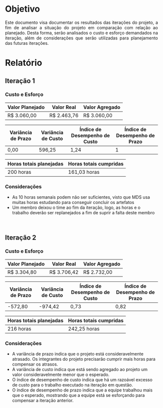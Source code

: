 # Objetivo

<p align="justify">Este documento visa documentar os resultados das iterações do projeto, a fim de analisar a situação do projeto em comparação com relação ao planejado. Desta forma, serão analisados o custo e esforço demandados na iteração, além de considerações que serão utilizadas para planejamento das futuras iterações.</p>

# Relatório

## Iteração 1

### Custo e Esforço

| Valor Planejado | Valor Real  | Valor Agregado |
|-----------------|-------------|----------------|
| R$ 3.060,00     | R$ 2.463,76 | R$ 3.060,00    |

| Variância de Prazo | Variância de Custo | Índice de Desempenho de Custo | Índice de Desempenho de Prazo |
|--------------------|--------------------|-------------------------------|-------------------------------|
|0,00                | 596,25             | 1,24                          |1                              |

| Horas totais planejadas | Horas totais cumpridas |
|-------------------------|------------------------|
| 200 horas               | 161,03 horas           |

###  Considerações
- As 10 horas semanais podem não ser suficientes, visto que MDS usa muitas horas estudando para conseguir concluir os artefatos
- Um membro deixou o time ao fim da iteração, logo, as horas e o trabalho deverão ser replanejados a fim de suprir a falta deste membro

<br>

## Iteração 2

### Custo e Esforço

| Valor Planejado | Valor Real  | Valor Agregado |
|-----------------|-------------|----------------|
| R$ 3.304,80     | R$ 3.706,42 | R$ 2.732,00    |

| Variância de Prazo | Variância de Custo | Índice de Desempenho de Custo | Índice de Desempenho de Prazo |
|--------------------|--------------------|-------------------------------|-------------------------------|
| -572,80            | -974,42            | 0,73                          | 0,82                          |

| Horas totais planejadas | Horas totais cumpridas |
|-------------------------|------------------------|
| 216 horas               | 242,25 horas           |

###  Considerações
- A variância de prazo indica que o projeto está consideravelmente atrasado. Os integrantes do projeto precisarão cumprir mais horas para compensar os atrasos.
- A variância de custo indica que está sendo agregado ao projeto um valor consideravelmente menor que o esperado.
- O índice de desempenho de custo indica que há um razoável excesso de custo para o trabalho executado na iteração em questão.
- O índice de desempenho de prazo indica que a equipe trabalhou mais que o esperado, mostrando que a equipe está se esforçando para compensar a iteração anterior.